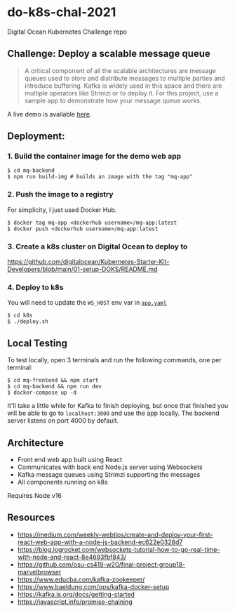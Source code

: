 # do-k8s-chal-2021
Digital Ocean Kubernetes Challenge repo

## Challenge: Deploy a scalable message queue
> A critical component of all the scalable architectures are message queues used to store and distribute messages to multiple parties and introduce buffering. Kafka is widely used in this space and there are multiple operators like Strimzi or to deploy it. For this project, use a sample app to demonstrate how your message queue works.

A live demo is available [here](http://mq-demo-app.zanderwork.com/).

## Deployment:

### 1. Build the container image for the demo web app

```
$ cd mq-backend
$ npm run build-img # builds an image with the tag "mq-app"
```

### 2. Push the image to a registry

For simplicity, I just used Docker Hub.

```
$ docker tag mq-app <dockerhub username>/mq-app:latest
$ docker push <dockerhub username>/mq-app:latest
```

### 3. Create a k8s cluster on Digital Ocean to deploy to

https://github.com/digitalocean/Kubernetes-Starter-Kit-Developers/blob/main/01-setup-DOKS/README.md

### 4. Deploy to k8s

You will need to update the `WS_HOST` env var in [`app.yaml`](k8s/app.yaml#L31)

```
$ cd k8s
$ ./deploy.sh
```

## Local Testing

To test locally, open 3 terminals and run the following commands, one per terminal:

```
$ cd mq-frontend && npm start
$ cd mq-backend && npm run dev
$ docker-compose up -d
```

It'll take a little while for Kafka to finish deploying, but once that finished you will be able to go to `localhost:3000` and use the app locally. The backend server listens on port 4000 by default.

## Architecture

* Front end web app built using React
* Communicates with back end Node.js server using Websockets
* Kafka message queues using Strimzi supporting the messages
* All components running on k8s

Requires Node v16

## Resources

* https://medium.com/weekly-webtips/create-and-deploy-your-first-react-web-app-with-a-node-js-backend-ec622e0328d7
* https://blog.logrocket.com/websockets-tutorial-how-to-go-real-time-with-node-and-react-8e4693fbf843/
* https://github.com/osu-cs419-w20/final-project-group18-marvelbrowser
* https://www.educba.com/kafka-zookeeper/
* https://www.baeldung.com/ops/kafka-docker-setup
* https://kafka.js.org/docs/getting-started
* https://javascript.info/promise-chaining